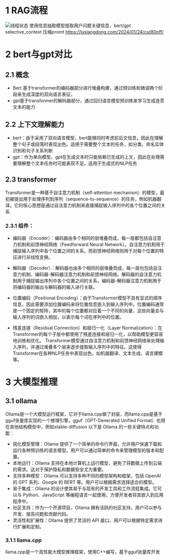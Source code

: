 # 1 RAG流程

![线程状态](https://luxiangdong.com/images/ragone/2.png)
使用信息抽取模型提取用户问题关键信息，bert/gpt
selective_context 
压缩promt
https://luxiangdong.com/2024/01/24/cut80off/

# 2 bert与gpt对比
## 2.1 概念
- Bert 基于transformer的编码器部分进行堆叠构建，通过预训练和微调两个阶段来生成深度的双向语言表征，
- gpt基于transformer的解码器部分，通过回归语言模型预训练来学习生成连贯文本的能力
## 2.2 上下文理解能力

- bert：由于采用了双向语言模型，bert能够同时考虑前后文信息，因此在理解整个句子或段落时表现出色。适用于需要整个文本的任务，如分类，命名实体识别和句子关系判断
- gpt：作为单向模型，gpt在生成文本时只能依赖已生成的上文，因此在处理需要理解整个文本任务时可能表现不足。适用于生成式的NLP任务
 
## 2.3 transformer
 Transformer是一种基于自注意力机制（self-attention mechanism）的模型，最初被提出用于处理序列到序列（sequence-to-sequence）的任务，例如机器翻译。它的核心思想是通过自注意力机制来直接捕捉输入序列中的各个位置之间的关系

### 2.3.1 组件：
- 编码器（Encoder）：编码器由多个相同的层堆叠而成，每一层都包括自注意力机制和前馈神经网络（Feedforward Neural Network）。自注意力机制用于捕捉输入序列中各个位置之间的关系，而前馈神经网络则用于对每个位置的特征进行非线性变换。

- 解码器（Decoder）：解码器也由多个相同的层堆叠而成，每一层也包括自注意力机制、编码器-解码器注意力机制和前馈神经网络。解码器的自注意力机制用于捕捉输出序列中各个位置之间的关系，编码器-解码器注意力机制用于将编码器的输出与解码器的输入进行关联。

- 位置编码（Positional Encoding）：由于Transformer模型不具有显式的顺序信息，因此需要添加位置编码来将位置信息嵌入到输入序列中。位置编码通常是一个固定的矩阵，其中的每个位置都对应着一个不同的向量，这些向量会与输入序列的词嵌入相加，以表示每个词在序列中的位置。

- 残差连接（Residual Connection）和层归一化（Layer Normalization）：在Transformer的每个子层中都使用了残差连接和层归一化，以帮助模型更容易地训练和优化。
Transformer模型通过自注意力机制和前馈神经网络来处理输入序列，并通过堆叠多个层来逐步提取输入序列中的特征。这使得Transformer在各种NLP任务中表现出色，如机器翻译、文本生成、语言建模等。

# 3 大模型推理
## 3.1 ollama
Ollama是一个大模型运行框架，它对于llama.cpp做了封装，而llama.cpp是基于gguf张量库实现的一个推理引擎，gguf（GPT-Generated Unified Format）也用在其他结构模型中，例如stable-diffusion
以下是 Ollama 的一些关键特点和功能：

- 简化模型管理：Ollama 提供了一个简单的命令行界面，允许用户快速下载和运行各种预训练的语言模型。用户可以通过简单的命令来管理模型的版本和配置。
- 本地运行：Ollama 支持在本地计算机上运行模型，避免了将数据上传到云端的需求。这对于保护隐私和数据安全尤为重要。
- 支持多种模型：Ollama 可以支持多种不同的模型架构和框架，包括 OpenAI 的 GPT 系列、Google 的 BERT 等。用户可以根据需求选择适合的模型。
- 易于集成：Ollama 的设计使其易于与现有的开发工具和工作流程集成。它可以与 Python、JavaScript 等编程语言一起使用，方便开发者将其嵌入到应用程序中。
- 社区支持：作为一个开源项目，Ollama 拥有活跃的社区支持，用户可以参与开发、报告问题和贡献代码。
- 灵活性和扩展性：Ollama 提供了灵活的 API 接口，用户可以根据特定需求进行扩展和定制。
### 3.1.1 llama.cpp
llama.cpp是一个高性能大模型推理框架，使用C++编写，基于gguf张量库开发